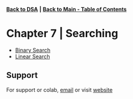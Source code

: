 
[**Back to DSA**](https://github.com/xanderbilla/Data-Structure-and-Algorithm#readme) **|** [**Back to Main - Table of Contents**](https://github.com/xanderbilla/Data-Structure-and-Algorithm#readme)


# Chapter 7 | Searching

* [Binary Search](https://github.com/xanderbilla/Data-Structure-and-Algorithm/blob/main/CSE%20205%20-%20DSA/Chapter%207%20-%20Searching/7_1-Binary_Search.cpp)
* [Linear Search](https://github.com/xanderbilla/Data-Structure-and-Algorithm/blob/main/CSE%20205%20-%20DSA/Chapter%207%20-%20Searching/7_2-Linear_Search.cpp)


## Support

For support or colab, [email](mailto:dev.xanderbilla@gmail.com) or visit [website](https://xanderbilla.com)